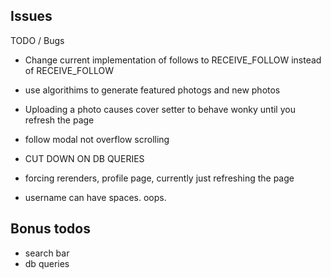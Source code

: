 ## Issues

TODO / Bugs
- Change current implementation of follows to RECEIVE_FOLLOW instead of RECEIVE_FOLLOW
- use algorithims to generate featured photogs and new photos
- Uploading a photo causes cover setter to behave wonky until you refresh the page

- follow modal not overflow scrolling 
- CUT DOWN ON DB QUERIES

- forcing rerenders, profile page, currently just refreshing the page
- username can have spaces. oops.

## Bonus todos
- search bar
- db queries
